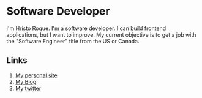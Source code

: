 # Software Developer

I'm Hristo  Roque. I'm a software developer. I can build frontend applications, but I want to improve. My current objective is to get a job with the "Software Engineer" title from the US or Canada.

## Links
1. [My personal site](https://www.aroquega.com)
2. [My Blog](https://blog.aroquega.com/)
3. [My twitter](https://twitter.com/aroquega)
